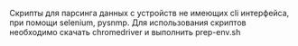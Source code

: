 Скрипты для парсинга данных с устройств не имеющих cli интерфейса, при помощи selenium, pysnmp. Для использования скриптов необходимо скачать chromedriver и выполнить prep-env.sh
